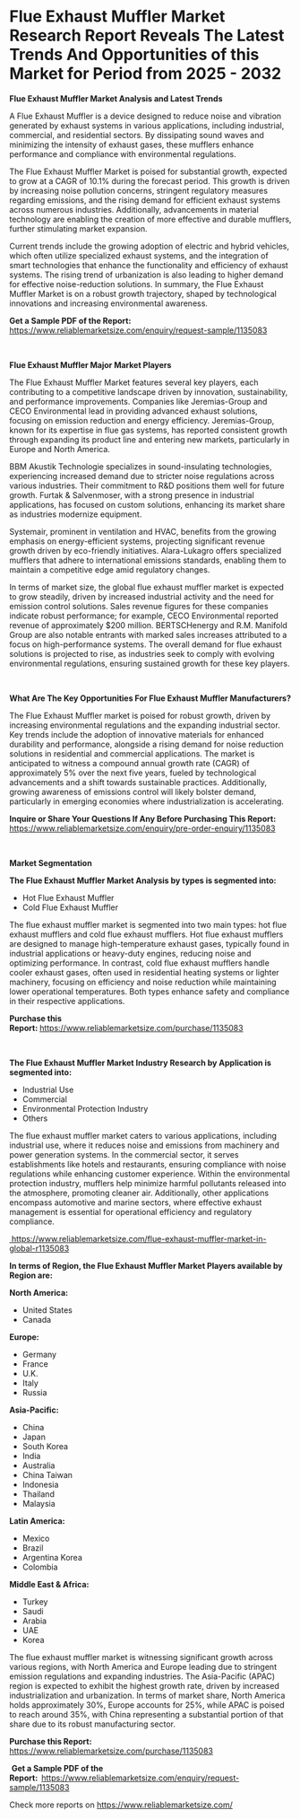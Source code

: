 <p><h1>Flue Exhaust Muffler Market Research Report Reveals The Latest Trends And Opportunities of this Market for Period from 2025 - 2032</h1></p><p><strong>Flue Exhaust Muffler Market Analysis and Latest Trends</strong></p>
<p><p>A Flue Exhaust Muffler is a device designed to reduce noise and vibration generated by exhaust systems in various applications, including industrial, commercial, and residential sectors. By dissipating sound waves and minimizing the intensity of exhaust gases, these mufflers enhance performance and compliance with environmental regulations.</p><p>The Flue Exhaust Muffler Market is poised for substantial growth, expected to grow at a CAGR of 10.1% during the forecast period. This growth is driven by increasing noise pollution concerns, stringent regulatory measures regarding emissions, and the rising demand for efficient exhaust systems across numerous industries. Additionally, advancements in material technology are enabling the creation of more effective and durable mufflers, further stimulating market expansion.</p><p>Current trends include the growing adoption of electric and hybrid vehicles, which often utilize specialized exhaust systems, and the integration of smart technologies that enhance the functionality and efficiency of exhaust systems. The rising trend of urbanization is also leading to higher demand for effective noise-reduction solutions. In summary, the Flue Exhaust Muffler Market is on a robust growth trajectory, shaped by technological innovations and increasing environmental awareness.</p></p>
<p><strong>Get a Sample PDF of the Report:&nbsp;</strong> <a href="https://www.reliablemarketsize.com/enquiry/request-sample/1135083?utm_campaign=2447&utm_medium=2&utm_source=Github&utm_content=ia&utm_term=25032025&utm_id=flue-exhaust-muffler">https://www.reliablemarketsize.com/enquiry/request-sample/1135083</a></p>
<p>&nbsp;</p>
<p><strong>Flue Exhaust Muffler Major Market Players</strong></p>
<p><p>The Flue Exhaust Muffler Market features several key players, each contributing to a competitive landscape driven by innovation, sustainability, and performance improvements. Companies like Jeremias-Group and CECO Environmental lead in providing advanced exhaust solutions, focusing on emission reduction and energy efficiency. Jeremias-Group, known for its expertise in flue gas systems, has reported consistent growth through expanding its product line and entering new markets, particularly in Europe and North America.</p><p>BBM Akustik Technologie specializes in sound-insulating technologies, experiencing increased demand due to stricter noise regulations across various industries. Their commitment to R&D positions them well for future growth. Furtak & Salvenmoser, with a strong presence in industrial applications, has focused on custom solutions, enhancing its market share as industries modernize equipment.</p><p>Systemair, prominent in ventilation and HVAC, benefits from the growing emphasis on energy-efficient systems, projecting significant revenue growth driven by eco-friendly initiatives. Alara-Lukagro offers specialized mufflers that adhere to international emissions standards, enabling them to maintain a competitive edge amid regulatory changes.</p><p>In terms of market size, the global flue exhaust muffler market is expected to grow steadily, driven by increased industrial activity and the need for emission control solutions. Sales revenue figures for these companies indicate robust performance; for example, CECO Environmental reported revenue of approximately $200 million. BERTSCHenergy and R.M. Manifold Group are also notable entrants with marked sales increases attributed to a focus on high-performance systems. The overall demand for flue exhaust solutions is projected to rise, as industries seek to comply with evolving environmental regulations, ensuring sustained growth for these key players.</p></p>
<p>&nbsp;</p>
<p><strong>What Are The Key Opportunities For Flue Exhaust Muffler Manufacturers?</strong></p>
<p><p>The Flue Exhaust Muffler market is poised for robust growth, driven by increasing environmental regulations and the expanding industrial sector. Key trends include the adoption of innovative materials for enhanced durability and performance, alongside a rising demand for noise reduction solutions in residential and commercial applications. The market is anticipated to witness a compound annual growth rate (CAGR) of approximately 5% over the next five years, fueled by technological advancements and a shift towards sustainable practices. Additionally, growing awareness of emissions control will likely bolster demand, particularly in emerging economies where industrialization is accelerating.</p></p>
<p><strong>Inquire or Share Your Questions If Any Before Purchasing This Report:</strong> <a href="https://www.reliablemarketsize.com/enquiry/pre-order-enquiry/1135083?utm_campaign=2447&utm_medium=2&utm_source=Github&utm_content=ia&utm_term=25032025&utm_id=flue-exhaust-muffler">https://www.reliablemarketsize.com/enquiry/pre-order-enquiry/1135083</a></p>
<p>&nbsp;</p>
<p><strong>Market Segmentation</strong></p>
<p><strong>The Flue Exhaust Muffler Market Analysis by types is segmented into:</strong></p>
<p><ul><li>Hot Flue Exhaust Muffler</li><li>Cold Flue Exhaust Muffler</li></ul></p>
<p><p>The flue exhaust muffler market is segmented into two main types: hot flue exhaust mufflers and cold flue exhaust mufflers. Hot flue exhaust mufflers are designed to manage high-temperature exhaust gases, typically found in industrial applications or heavy-duty engines, reducing noise and optimizing performance. In contrast, cold flue exhaust mufflers handle cooler exhaust gases, often used in residential heating systems or lighter machinery, focusing on efficiency and noise reduction while maintaining lower operational temperatures. Both types enhance safety and compliance in their respective applications.</p></p>
<p><strong>Purchase this Report:&nbsp;</strong><a href="https://www.reliablemarketsize.com/purchase/1135083?utm_campaign=2447&utm_medium=2&utm_source=Github&utm_content=ia&utm_term=25032025&utm_id=flue-exhaust-muffler">https://www.reliablemarketsize.com/purchase/1135083</a></p>
<p>&nbsp;</p>
<p><strong>The Flue Exhaust Muffler Market Industry Research by Application is segmented into:</strong></p>
<p><ul><li>Industrial Use</li><li>Commercial</li><li>Environmental Protection Industry</li><li>Others</li></ul></p>
<p><p>The flue exhaust muffler market caters to various applications, including industrial use, where it reduces noise and emissions from machinery and power generation systems. In the commercial sector, it serves establishments like hotels and restaurants, ensuring compliance with noise regulations while enhancing customer experience. Within the environmental protection industry, mufflers help minimize harmful pollutants released into the atmosphere, promoting cleaner air. Additionally, other applications encompass automotive and marine sectors, where effective exhaust management is essential for operational efficiency and regulatory compliance.</p></p>
<p><a href="https://www.reliablemarketsize.com/flue-exhaust-muffler-market-in-global-r1135083?utm_campaign=2447&utm_medium=2&utm_source=Github&utm_content=ia&utm_term=25032025&utm_id=flue-exhaust-muffler">&nbsp;https://www.reliablemarketsize.com/flue-exhaust-muffler-market-in-global-r1135083</a></p>
<p><strong>In terms of Region, the Flue Exhaust Muffler Market Players available by Region are:</strong></p>
<p>
    <p> <strong> North America: </strong>
        <ul>
            <li>United States</li>
            <li>Canada</li>
        </ul>
        </p> 
    <p> <strong> Europe: </strong>
        <ul>
            <li>Germany</li>
            <li>France</li>
            <li>U.K.</li>
            <li>Italy</li>
            <li>Russia</li>
        </ul>
        </p> 
    <p> <strong> Asia-Pacific: </strong>
        <ul>
            <li>China</li>
            <li>Japan</li>
            <li>South Korea</li>
            <li>India</li>
            <li>Australia</li>
            <li>China Taiwan</li>
            <li>Indonesia</li>
            <li>Thailand</li>
            <li>Malaysia</li>
        </ul>
        </p> 
    <p> <strong> Latin America: </strong>
        <ul>
            <li>Mexico</li>
            <li>Brazil</li>
            <li>Argentina Korea</li>
            <li>Colombia</li>
        </ul>
        </p> 
    <p> <strong> Middle East & Africa: </strong>
        <ul>
            <li>Turkey</li>
            <li>Saudi</li>
            <li>Arabia</li>
            <li>UAE</li>
            <li>Korea</li>
        </ul>
    </p>
    </p>
<p><p>The flue exhaust muffler market is witnessing significant growth across various regions, with North America and Europe leading due to stringent emission regulations and expanding industries. The Asia-Pacific (APAC) region is expected to exhibit the highest growth rate, driven by increased industrialization and urbanization. In terms of market share, North America holds approximately 30%, Europe accounts for 25%, while APAC is poised to reach around 35%, with China representing a substantial portion of that share due to its robust manufacturing sector.</p></p>
<p><strong>Purchase this Report: </strong><a href="https://www.reliablemarketsize.com/purchase/1135083?utm_campaign=2447&utm_medium=2&utm_source=Github&utm_content=ia&utm_term=25032025&utm_id=flue-exhaust-muffler">https://www.reliablemarketsize.com/purchase/1135083</a></p>
<p>&nbsp;<strong>Get a Sample PDF of the Report:&nbsp;&nbsp;</strong><a href="https://www.reliablemarketsize.com/enquiry/request-sample/1135083?utm_campaign=2447&utm_medium=2&utm_source=Github&utm_content=ia&utm_term=25032025&utm_id=flue-exhaust-muffler">https://www.reliablemarketsize.com/enquiry/request-sample/1135083</a></p>
<p><strong></strong></p>
<p>Check more reports on <a href="https://www.reliablemarketsize.com/?utm_campaign=2447&utm_medium=2&utm_source=Github&utm_content=ia&utm_term=25032025&utm_id=flue-exhaust-muffler">https://www.reliablemarketsize.com/</a></p>